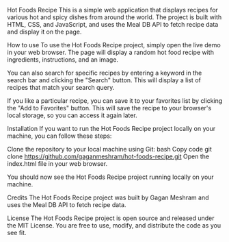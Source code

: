 Hot Foods Recipe
This is a simple web application that displays recipes for various hot and spicy dishes from around the world. The project is built with HTML, CSS, and JavaScript, and uses the Meal DB API to fetch recipe data and display it on the page.

How to use
To use the Hot Foods Recipe project, simply open the live demo in your web browser. The page will display a random hot food recipe with ingredients, instructions, and an image.

You can also search for specific recipes by entering a keyword in the search bar and clicking the "Search" button. This will display a list of recipes that match your search query.

If you like a particular recipe, you can save it to your favorites list by clicking the "Add to Favorites" button. This will save the recipe to your browser's local storage, so you can access it again later.

Installation
If you want to run the Hot Foods Recipe project locally on your machine, you can follow these steps:

Clone the repository to your local machine using Git:
bash
Copy code
git clone https://github.com/gaganmeshram/hot-foods-recipe.git
Open the index.html file in your web browser.

You should now see the Hot Foods Recipe project running locally on your machine.

Credits
The Hot Foods Recipe project was built by Gagan Meshram and uses the Meal DB API to fetch recipe data.

License
The Hot Foods Recipe project is open source and released under the MIT License. You are free to use, modify, and distribute the code as you see fit.
